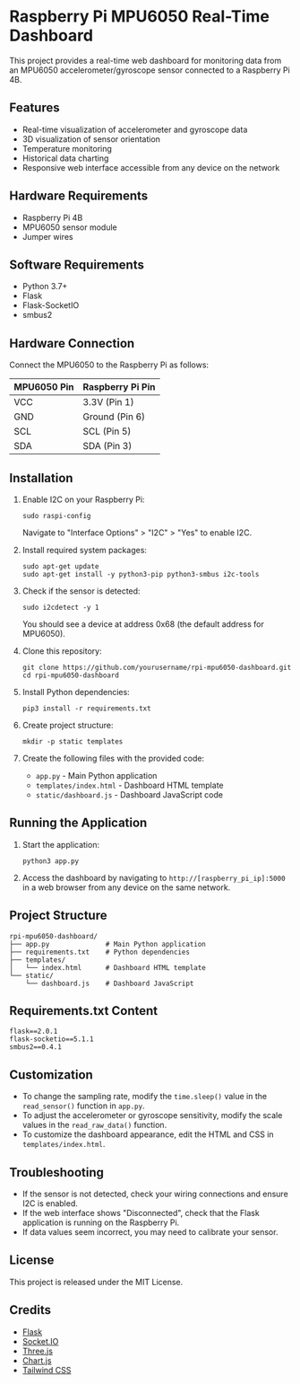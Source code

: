 # Raspberry Pi MPU6050 Real-Time Dashboard

This project provides a real-time web dashboard for monitoring data from an MPU6050 accelerometer/gyroscope sensor connected to a Raspberry Pi 4B.

## Features

- Real-time visualization of accelerometer and gyroscope data
- 3D visualization of sensor orientation
- Temperature monitoring
- Historical data charting
- Responsive web interface accessible from any device on the network

## Hardware Requirements

- Raspberry Pi 4B
- MPU6050 sensor module
- Jumper wires

## Software Requirements

- Python 3.7+
- Flask
- Flask-SocketIO
- smbus2

## Hardware Connection

Connect the MPU6050 to the Raspberry Pi as follows:

| MPU6050 Pin | Raspberry Pi Pin |
|-------------|------------------|
| VCC         | 3.3V (Pin 1)     |
| GND         | Ground (Pin 6)   |
| SCL         | SCL (Pin 5)      |
| SDA         | SDA (Pin 3)      |

## Installation

1. Enable I2C on your Raspberry Pi:
   ```
   sudo raspi-config
   ```
   Navigate to "Interface Options" > "I2C" > "Yes" to enable I2C.

2. Install required system packages:
   ```
   sudo apt-get update
   sudo apt-get install -y python3-pip python3-smbus i2c-tools
   ```

3. Check if the sensor is detected:
   ```
   sudo i2cdetect -y 1
   ```
   You should see a device at address 0x68 (the default address for MPU6050).

4. Clone this repository:
   ```
   git clone https://github.com/yourusername/rpi-mpu6050-dashboard.git
   cd rpi-mpu6050-dashboard
   ```

5. Install Python dependencies:
   ```
   pip3 install -r requirements.txt
   ```

6. Create project structure:
   ```
   mkdir -p static templates
   ```

7. Create the following files with the provided code:
   - `app.py` - Main Python application
   - `templates/index.html` - Dashboard HTML template
   - `static/dashboard.js` - Dashboard JavaScript code

## Running the Application

1. Start the application:
   ```
   python3 app.py
   ```

2. Access the dashboard by navigating to `http://[raspberry_pi_ip]:5000` in a web browser from any device on the same network.

## Project Structure

```
rpi-mpu6050-dashboard/
├── app.py              # Main Python application
├── requirements.txt    # Python dependencies
├── templates/
│   └── index.html      # Dashboard HTML template
└── static/
    └── dashboard.js    # Dashboard JavaScript
```

## Requirements.txt Content

```
flask==2.0.1
flask-socketio==5.1.1
smbus2==0.4.1
```

## Customization

- To change the sampling rate, modify the `time.sleep()` value in the `read_sensor()` function in `app.py`.
- To adjust the accelerometer or gyroscope sensitivity, modify the scale values in the `read_raw_data()` function.
- To customize the dashboard appearance, edit the HTML and CSS in `templates/index.html`.

## Troubleshooting

- If the sensor is not detected, check your wiring connections and ensure I2C is enabled.
- If the web interface shows "Disconnected", check that the Flask application is running on the Raspberry Pi.
- If data values seem incorrect, you may need to calibrate your sensor.

## License

This project is released under the MIT License.

## Credits

- [Flask](https://flask.palletsprojects.com/)
- [Socket.IO](https://socket.io/)
- [Three.js](https://threejs.org/)
- [Chart.js](https://www.chartjs.org/)
- [Tailwind CSS](https://tailwindcss.com/)